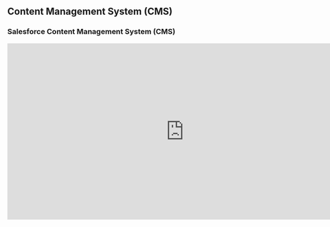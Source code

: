 ## Content Management System (CMS)

### Salesforce Content Management System (CMS)

<iframe width="800" height="400" src="https://www.youtube.com/embed/1EXVH59jPYw" frameborder="0" allow="accelerometer; autoplay; encrypted-media; gyroscope; picture-in-picture" allowfullscreen></iframe>


